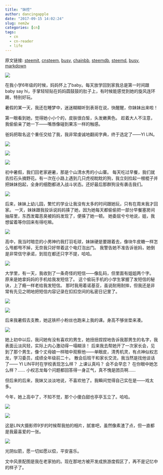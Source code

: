 ```yaml
---
title: "妹控"
author: dancingapple
date: "2017-09-15 14:02:24"
slug: nem2w
categories: [cn]
tags: 
  - cn
  - cn-reader
  - life
---
```


原文链接: [steemit](https://steemit.com), [cnsteem](https://cnsteem.com), [busy](https://busy.org), [chainbb](https://chainbb.com), [steemdb](https://steemdb.com), [steemd](https://steemd.com), [busy](https://busy.org), [markdown](https://raw.githubusercontent.com/pzhaonet/steem_dancingapple/master/content/post/nem2w.md)

![](https://steemitimages.com/DQmcGCW6RV5WNDq2ManhEAg511hyaiXnEoZr8KJuSr92kzF/image.png)

在我小学6年级的时候，妈妈怀上了baby。每天放学回到家我总是第一时间跟baby say hi，手掌轻轻贴在妈妈圆鼓鼓的肚子上，有时候能感觉到她的旋风连环踢，特别好玩。

暑假的某一天，我还在睡梦中，迷迷糊糊听到表哥在说，快醒醒，你妹妹出来啦！

第一眼看到她，觉得她小小个的，皮肤很白皙，头发嫩黄色。
趁着大人不注意，我偷偷亲了她一下——嘴唇像碰到果冻一样的触感。

爸妈把取名这个重任交给了我，我非常虔诚地翻阅字典，终于选定了——YI LIN。

![](https://steemitimages.com/DQmeELVuW4jQCdf4XhN2PVfd6PdLdKrNTK6Gh5zowaWMPyx/image.png)

![](https://steemitimages.com/DQmVv9G7TcqfProM1aJvSo6WGemNas8T8NaoVhfa1MfXfbY/image.png)

![](https://steemitimages.com/DQmX9mrsfp3pxD16kW7fMKKHTxzKu2sSSDrYBSFdjSh8jDX/image.png)

初中暑假，我们回老家避暑，那是个山清水秀的小山寨。
每天吃过早餐，我们就去捡石头摘野花。有一次在小路上遇到几只虎视眈眈的狗，我立刻捡起一根棍子并把妹妹抱起，全身的细胞都进入战斗状态。还好最后那群狗没有袭击我们。

![](https://steemitimages.com/DQmVfNF8EQR2agzZ5BApekSxSfSrEr2G8CzdMtuohriKjT8/image.png)

后来，妹妹上幼儿园，繁忙的学业让我没有太多的时间跟她玩，只有在周末我才回家。
一天，妹妹跟我投诉说妈妈揍了她，因为她每天都偷偷把一部分早餐塞房间抽屉里，东西发霉恶臭被妈妈发现了，便揍了她一顿。
她委屈兮兮地说，姐，我想留着等你回来有得吃嘛。

![](https://steemitimages.com/DQmYxqrcjusBXiKfgrr8KigR2bXnwxfDERK2APd1rzNmJ2Z/image.png)

高中，我当时暗恋的小男神约我打羽毛球，妹妹硬是要跟着去，像块牛皮糖一样怎么甩都甩不掉，无奈我只好带着这个电灯泡出门。
我警告她不准告诉爸妈，她倒是非常信守承诺，到现在都还只字不提，哈哈。

![](https://steemitimages.com/DQmYb2iNUhuHNY9rojHr5gmQffL4sc5hQcr9LhSv3xCcqBA/image.png)

大学里，有一天，我收到了一条奇怪的短信——像乱码，但里面有姐姐两个字。
原来是她拿妈妈的手机给我发短信了。
这个偷玩手机的小学生掌握了发短信的秘诀，上了瘾一样老给我发短信。
那时我用着诺基亚，虽说耐用耐摔，但我还是非常有先见之明地把短信内容记录在扣扣空间的私密日记里了。

![](https://steemitimages.com/DQmVh9v8CSWrVyEDoM8hyiSwNnGEHuDxUQSamMrgmBTyaxR/image.png)

![](https://steemitimages.com/DQmP4SdCttgcuF4X9mQNDaPb84NwpUvRMNPixwz3Y3Fa7Hb/image.png)

后来我暑假去支教，她这铁杆小粉丝也跑来上我的课。身高不够坐垫来凑。

![](https://steemitimages.com/DQmdm9m8CdbJwXETHCy99KbyctjLYNqojUYULh71HrjGTu8/image.png)

她上初中以后，我问她有没有喜欢的男生，她扭扭捏捏地告诉我那男生的名字，我表面云淡风轻，实际上内心激动得一塌糊涂！
后来我去帮她开了一次家长会，见到了那个男生，像个丈母娘一样暗中观察他——单眼皮，清秀机灵，有点神似权志龙，学习委员，成绩全年级前二十。
散会后班干和家长交流，我当然是找他谈话了——
YI LIN平时在学校表现怎么样？
上课认真吗？
会不会早恋？
在你眼中她怎么样？……
小权志龙每个问题都回答得一身正气，真不愧是团员啊……

但后来的后来，我妹又淡淡地说，不喜欢他了。我瞬间觉得自己实在是——戏太多。

今年，她上高中了，不知不觉，那个小傻白甜也亭亭玉立了。哈哈。

![](https://steemitimages.com/DQmS9rNWb1Lw5XM7XhcyPwfsReZLviHeBBXqKZ6u3oY49mZ/image.png)

![](https://steemitimages.com/DQmQJLG9GWBgXWpjd2mZ6JqXMMiXYqXH3Ffe7jTAFJxUe3V/image.png)

这是LIN大摄影师9岁的时候帮我拍的相片，腻害吧，虽然像素渣了点，但一直都是我最喜爱的一张。

![](https://steemitimages.com/DQmPhX7HyKwWNBcCsi2as39nNbr47ZtWVnCZhW94YTMVNu2/image.png)

光阴似箭，愿一切如愿以偿，平安喜乐。




文中风景配图是我在老家拍的。现在那地方被开发成旅游度假区了，再不是记忆中的样子了。
